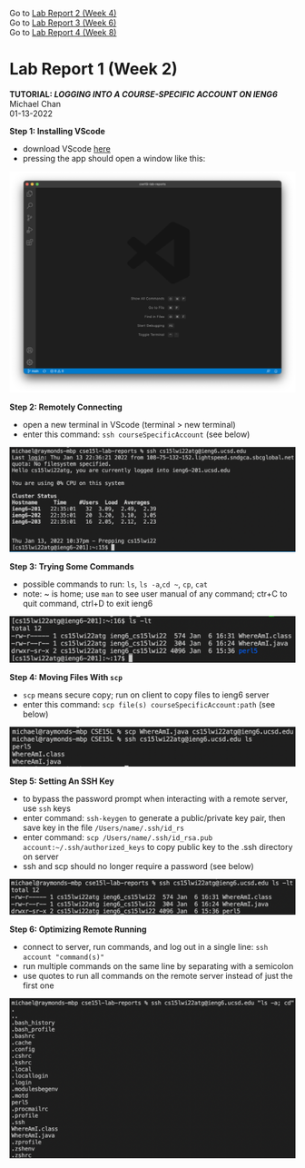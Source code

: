 Go to [Lab Report 2 (Week 4)](lab-report2.md)   
Go to [Lab Report 3 (Week 6)](lab-report-3-week-6.md)   
Go to [Lab Report 4 (Week 8)](lab-report-4-week-8.md)

# Lab Report 1 (Week 2)

**TUTORIAL: *LOGGING INTO A COURSE-SPECIFIC ACCOUNT ON IENG6***  
Michael Chan  
01-13-2022  
  
**Step 1: Installing VScode**  
* download VScode [here](http://code.visualstudio.com)  
* pressing the app should open a window like this:  
  
![Image](W2LabReport_Image1.png)
  
**Step 2: Remotely Connecting**  
* open a new terminal in VScode (terminal > new terminal)  
* enter this command: `ssh courseSpecificAccount` (see below)  

![Image](W2LabReport_Image2.png)  

**Step 3: Trying Some Commands**  
* possible commands to run: `ls`, `ls -a`,`cd ~`, `cp`, `cat`
* note: ~ is home; use `man` to see user manual of any command; ctr+C to quit command, ctrl+D to exit ieng6

![Image](W2LabReport_Image3.png)  
  
**Step 4: Moving Files With `scp`**  
* `scp` means secure copy; run on client to copy files to ieng6 server  
* enter this command: `scp file(s) courseSpecificAccount:path` (see below)  

![Image](W2LabReport_Image4.png)  
  
**Step 5: Setting An SSH Key**  
* to bypass the password prompt when interacting with a remote server, use `ssh` keys
* enter command: `ssh-keygen` to generate a public/private key pair, then save key in the file `/Users/name/.ssh/id_rs`  
* enter command: `scp /Users/name/.ssh/id_rsa.pub account:~/.ssh/authorized_keys` to copy public key to the .ssh directory on server  
* ssh and scp should no longer require a password (see below)

![Image](W2LabReport_Image5.png)  
  
**Step 6: Optimizing Remote Running**  
* connect to server, run commands, and log out in a single line: `ssh account "command(s)"`
* run multiple commands on the same line by separating with a semicolon  
* use quotes to run all commands on the remote server instead of just the first one  

![Image](W2LabReport_Image6.png)
